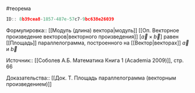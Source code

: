 #теорема

```javascript
ID:: 8b39cea8-1857-487e-57c7-9bc638e26039
```

Формулировка:: [[Модуль (длина) вектора|модуль]] [[Оп. Векторное произведение векторов|векторного произведения]] $[\vec{a} \times \vec{b}]$ равен [[Площадь]] параллелограмма, построенного на [[Вектор|векторах]] $\vec{a}$ и $\vec{b}$

Источник:: [[Соболев А.Б. Математика Книга 1 (Academia 2009)]], стр. 66

Доказательства:: [[Док. Т. Площадь параллелограмма (векторным произведением)]]
